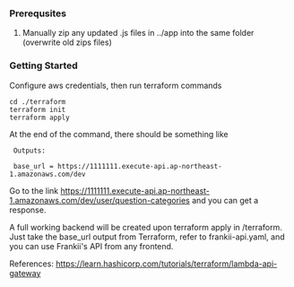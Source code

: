 ### Prerequsites 
1.  Manually zip any updated .js files in ../app into the same folder (overwrite old zips files)

### Getting Started
Configure aws credentials, then run terraform commands
```
cd ./terraform
terraform init 
terraform apply   
```

At the end of the command, there should be something like
```
 Outputs:
 
 base_url = https://1111111.execute-api.ap-northeast-1.amazonaws.com/dev 
```
Go to the link
https://1111111.execute-api.ap-northeast-1.amazonaws.com/dev/user/question-categories
and you can get a response. 

A full working backend will be created upon terraform apply in /terraform.
Just take the base_url output from Terraform, refer to frankii-api.yaml, and you can use Frankii's API from any frontend.   

References:
https://learn.hashicorp.com/tutorials/terraform/lambda-api-gateway
